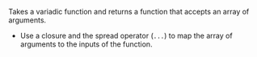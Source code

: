 Takes a variadic function and returns a function that accepts an array of arguments.

- Use a closure and the spread operator (`...`) to map the array of arguments to the inputs of the function.